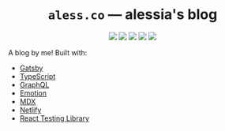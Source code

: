 <div align="center">

  <h1><code>aless.co</code> &mdash; alessia's blog</h1>

  <p>
    <a href="https://app.netlify.com/sites/alessia/deploys" title="Netlify Status"><img src="https://api.netlify.com/api/v1/badges/4245956d-8b21-4b31-a405-05ca5fa8799a/deploy-status"/></a>
    <a href="https://circleci.com/gh/alessbell/aless.co/tree/main" title="CircleCI Build"><img src="https://circleci.com/gh/alessbell/aless.co.svg?style=shield"/></a>
    <a href="https://codecov.io/gh/alessbell/aless.co" title="Code Coverage"><img src="https://codecov.io/gh/alessbell/aless.co/branch/main/graph/badge.svg"/></a>
    <a href="https://github.com/prettier/prettier" title="Prettier Code Formatting"><img src="https://img.shields.io/badge/code_style-prettier-ff69b4.svg?style=flat-round"/></a>
    <a href="https://david-dm.org/alessbell/aless.co" title="Dependencies Status"><img src="https://david-dm.org/alessbell/aless.co/status.svg"/></a>
  </p>

</div>

A blog by me! Built with:

- [Gatsby](https://github.com/gatsbyjs/gatsby)
- [TypeScript](https://www.typescriptlang.org/)
- [GraphQL](https://graphql.org/)
- [Emotion](https://github.com/emotion-js/emotion)
- [MDX](https://github.com/mdx-js/mdx)
- [Netlify](https://netlify.com)
- [React Testing Library](https://github.com/kentcdodds/react-testing-library)
